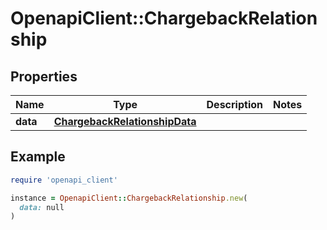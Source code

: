# OpenapiClient::ChargebackRelationship

## Properties

| Name | Type | Description | Notes |
| ---- | ---- | ----------- | ----- |
| **data** | [**ChargebackRelationshipData**](ChargebackRelationshipData.md) |  |  |

## Example

```ruby
require 'openapi_client'

instance = OpenapiClient::ChargebackRelationship.new(
  data: null
)
```

